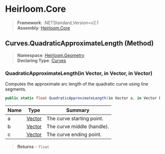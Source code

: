 # Heirloom.Core

> **Framework**: .NETStandard,Version=v2.1  
> **Assembly**: [Heirloom.Core][0]

## Curves.QuadraticApproximateLength (Method)

> **Namespace**: [Heirloom.Geometry][0]  
> **Declaring Type**: [Curves][1]

### QuadraticApproximateLength(in Vector, in Vector, in Vector)

Computes the approximate arc length of the quadratic curve using line segments.

```cs
public static float QuadraticApproximateLength(in Vector a, in Vector b, in Vector c)
```

| Name | Type        | Summary                    |
|------|-------------|----------------------------|
| a    | [Vector][2] | The curve starting point.  |
| b    | [Vector][2] | The curve middle (handle). |
| c    | [Vector][2] | The curve ending point.    |

> **Returns** - `float`

[0]: ../../../Heirloom.Core.md
[1]: ../Curves.md
[2]: ../../Heirloom/Vector.md
